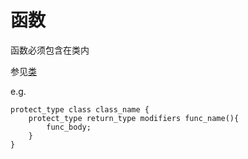 # 函数

函数必须包含在类内

参见[类][1]

e.g.

    protect_type class class_name {
        protect_type return_type modifiers func_name(){
            func_body;
        }
    }

[1]: https://github.com/MiracleForest/iGrammarDesign/blob/main/%E8%AE%BE%E8%AE%A1/%E5%9F%BA%E7%A1%80%E8%AF%AD%E6%B3%95/%E7%B1%BB.md
